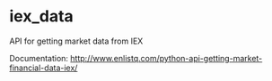 # iex_data
API for getting market data from IEX

Documentation: http://www.enlistq.com/python-api-getting-market-financial-data-iex/
